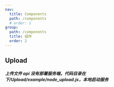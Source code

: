 ```yaml
---
nav:
  title: Components
  path: /components
  # order: 1
group:
  path: /components
  title: 组件
  order: 2
---
```


## Upload

<code src="./example/index.jsx"></code>

<API src="/API/imgAPI.tsx"></API>

##### 上传文件 api 没有部署服务端，代码目录在下/Upload/example/node_upload.js，本地启动服务
